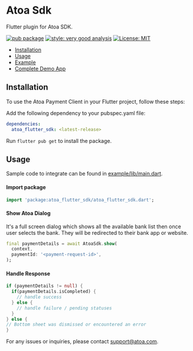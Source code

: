 # Atoa Sdk

Flutter plugin for Atoa SDK.

[![pub package](https://img.shields.io/pub/v/atoa_flutter_sdk.svg)](https://pub.dartlang.org/packages/atoa_flutter_sdk)
[![style: very good analysis][very_good_analysis_badge]][very_good_analysis_link]
[![License: MIT][license_badge]][license_link]

- [Installation](#installation)
- [Usage](#usage)
- [Example](https://github.com/ATOAPaymentsLimited/flutter_atoa_sdk/tree/main/example)
- [Complete Demo App](demo_app/lib/main.dart)

## Installation

To use the Atoa Payment Client in your Flutter project, follow these steps:

Add the following dependency to your pubspec.yaml file:

```yaml
dependencies:
  atoa_flutter_sdk: <latest-release>
```

Run `flutter pub get` to install the package.

## Usage

Sample code to integrate can be found in [example/lib/main.dart](example/lib/main.dart).

#### Import package

```dart
import 'package:atoa_flutter_sdk/atoa_flutter_sdk.dart';
```

#### Show Atoa Dialog

It's a full screen dialog which shows all the available bank list then once user selects the bank. They will be redirected to their bank app or website.

```dart
final paymentDetails = await AtoaSdk.show(
  context,
  paymentId: '<payment-request-id>',
);
```

#### Handle Response

```dart
if (paymentDetails != null) {
  if(paymentDetails.isCompleted) {
    // handle success
  } else {
    // handle failure / pending statuses
  }
} else {
// Bottom sheet was dismissed or encountered an error
}
```

For any issues or inquiries, please contact support@atoa.com.

[very_good_analysis_link]: https://pub.dev/packages/very_good_analysis
[very_good_analysis_badge]: https://img.shields.io/badge/style-very_good_analysis-B22C89.svg
[license_badge]: https://img.shields.io/badge/license-MIT-blue.svg
[license_link]: https://opensource.org/licenses/MIT
